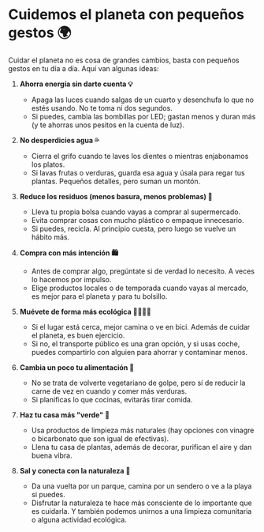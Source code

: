 # Cuidemos el planeta con pequeños gestos 🌍

Cuidar el planeta no es cosa de grandes cambios, basta con pequeños gestos en tu día a día. Aquí van algunas ideas:

1. **Ahorra energía sin darte cuenta 💡**
   - Apaga las luces cuando salgas de un cuarto y desenchufa lo que no estés usando. No te toma ni dos segundos.
   - Si puedes, cambia las bombillas por LED; gastan menos y duran más (y te ahorras unos pesitos en la cuenta de luz).

2. **No desperdicies agua 💦**
   - Cierra el grifo cuando te laves los dientes o mientras enjabonamos los platos.
   - Si lavas frutas o verduras, guarda esa agua y úsala para regar tus plantas. Pequeños detalles, pero suman un montón.

3. **Reduce los residuos (menos basura, menos problemas) 🚮**
   - Lleva tu propia bolsa cuando vayas a comprar al supermercado.
   - Evita comprar cosas con mucho plástico o empaque innecesario.
   - Si puedes, recicla. Al principio cuesta, pero luego se vuelve un hábito más.

4. **Compra con más intención 🛍️**
   - Antes de comprar algo, pregúntate si de verdad lo necesito. A veces lo hacemos por impulso.
   - Elige productos locales o de temporada cuando vayas al mercado, es mejor para el planeta y para tu bolsillo.

5. **Muévete de forma más ecológica 🚶‍♀️🚴‍♂️**
   - Si el lugar está cerca, mejor camina o ve en bici. Además de cuidar el planeta, es buen ejercicio.
   - Si no, el transporte público es una gran opción, y si usas coche, puedes compartirlo con alguien para ahorrar y contaminar menos.

6. **Cambia un poco tu alimentación 🥕**
   - No se trata de volverte vegetariano de golpe, pero sí de reducir la carne de vez en cuando y comer más verduras.
   - Si planificas lo que cocinas, evitarás tirar comida.

7. **Haz tu casa más "verde" 🌿**
   - Usa productos de limpieza más naturales (hay opciones con vinagre o bicarbonato que son igual de efectivas).
   - Llena tu casa de plantas, además de decorar, purifican el aire y dan buena vibra.

8. **Sal y conecta con la naturaleza 🌳**
   - Da una vuelta por un parque, camina por un sendero o ve a la playa si puedes.
   - Disfrutar la naturaleza te hace más consciente de lo importante que es cuidarla. Y también podemos unirnos a una limpieza comunitaria o alguna actividad ecológica.

